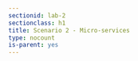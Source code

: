 ```yaml
---
sectionid: lab-2
sectionclass: h1
title: Scenario 2 - Micro-services
type: nocount
is-parent: yes
---
```

